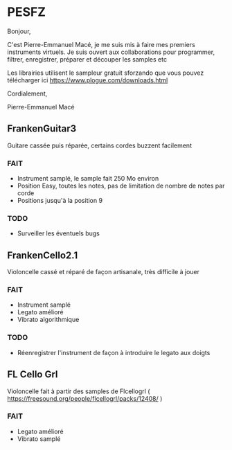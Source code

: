 # PESFZ
Bonjour,

C'est Pierre-Emmanuel Macé, je me suis mis à faire mes premiers instruments virtuels.
Je suis ouvert aux collaborations pour programmer, filtrer, enregistrer, préparer et découper les samples etc

Les librairies utilisent le sampleur gratuit sforzando que vous pouvez télécharger ici https://www.plogue.com/downloads.html

Cordialement,

Pierre-Emmanuel Macé

## FrankenGuitar3
Guitare cassée puis réparée, certains cordes buzzent facilement

### FAIT
- Instrument samplé, le sample fait 250 Mo environ
- Position Easy, toutes les notes, pas de limitation de nombre de notes par corde
- Positions jusqu'à la position 9

### TODO
- Surveiller les éventuels bugs

## FrankenCello2.1
Violoncelle cassé et réparé de façon artisanale, très difficile à jouer

### FAIT
- Instrument samplé
- Legato amélioré
- Vibrato algorithmique

### TODO
- Réenregistrer l'instrument de façon à introduire le legato aux doigts

## FL Cello Grl
Violoncelle fait à partir des samples de Flcellogrl ( https://freesound.org/people/flcellogrl/packs/12408/ )

### FAIT
- Legato amélioré
- Vibrato samplé
